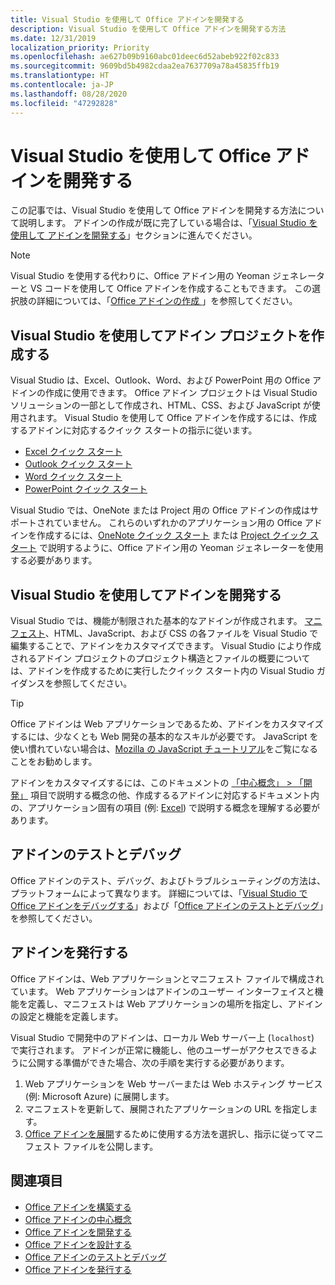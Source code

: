 ```yaml
---
title: Visual Studio を使用して Office アドインを開発する
description: Visual Studio を使用して Office アドインを開発する方法
ms.date: 12/31/2019
localization_priority: Priority
ms.openlocfilehash: ae627b09b9160abc01deec6d52abeb922f02c833
ms.sourcegitcommit: 9609bd5b4982cdaa2ea7637709a78a45835ffb19
ms.translationtype: HT
ms.contentlocale: ja-JP
ms.lasthandoff: 08/28/2020
ms.locfileid: "47292828"
---
```

# <a name="develop-office-add-ins-with-visual-studio"></a>Visual Studio を使用して Office アドインを開発する

この記事では、Visual Studio を使用して Office アドインを開発する方法について説明します。 アドインの作成が既に完了している場合は、「[Visual Studio を使用して アドインを開発する](#develop-the-add-in-using-visual-studio)」セクションに進んでください。

> [!NOTE]
> Visual Studio を使用する代わりに、Office アドイン用の Yeoman ジェネレーターと VS コードを使用して Office アドインを作成することもできます。 この選択肢の詳細については、「[Office アドインの作成 ](../overview/office-add-ins-fundamentals.md#creating-an-office-add-in)」を参照してください。

## <a name="create-the-add-in-project-using-visual-studio"></a>Visual Studio を使用してアドイン プロジェクトを作成する

Visual Studio は、Excel、Outlook、Word、および PowerPoint 用の Office アドインの作成に使用できます。 Office アドイン プロジェクトは Visual Studio ソリューションの一部として作成され、HTML、CSS、および JavaScript が使用されます。 Visual Studio を使用して Office アドインを作成するには、作成するアドインに対応するクイック スタートの指示に従います。

- [Excel クイック スタート](../quickstarts/excel-quickstart-jquery.md?tabs=visualstudio)
- [Outlook クイック スタート](../quickstarts/outlook-quickstart.md?tabs=visualstudio)
- [Word クイック スタート](../quickstarts/word-quickstart.md?tabs=visualstudio)
- [PowerPoint クイック スタート](../quickstarts/powerpoint-quickstart.md?tabs=visualstudio)

Visual Studio では、OneNote または Project 用の Office アドインの作成はサポートされていません。 これらのいずれかのアプリケーション用の Office アドインを作成するには、[OneNote クイック スタート](../quickstarts/onenote-quickstart.md) または [Project クイック スタート](../quickstarts/project-quickstart.md) で説明するように、Office アドイン用の Yeoman ジェネレーターを使用する必要があります。

## <a name="develop-the-add-in-using-visual-studio"></a>Visual Studio を使用してアドインを開発する

Visual Studio では、機能が制限された基本的なアドインが作成されます。 [マニフェスト](add-in-manifests.md)、HTML、JavaScript、および CSS の各ファイルを Visual Studio で編集することで、アドインをカスタマイズできます。 Visual Studio により作成されるアドイン プロジェクトのプロジェクト構造とファイルの概要については、アドインを作成するために実行したクイック スタート内の Visual Studio ガイダンスを参照してください。 

> [!TIP]
> Office アドインは Web アプリケーションであるため、アドインをカスタマイズするには、少なくとも Web 開発の基本的なスキルが必要です。 JavaScript を使い慣れていない場合は、[Mozilla の JavaScript チュートリアル](https://developer.mozilla.org/docs/Web/JavaScript/Guide/Introduction)をご覧になることをお勧めします。

アドインをカスタマイズするには、このドキュメントの [「中心概念」 > 「開発」](develop-overview.md) 項目で説明する概念の他、作成するるアドインに対応するドキュメント内の、アプリケーション固有の項目 (例: [Excel](../excel/index.yml)) で説明する概念を理解する必要があります。 

## <a name="test-and-debug-the-add-in"></a>アドインのテストとデバッグ

Office アドインのテスト、デバッグ、およびトラブルシューティングの方法は、プラットフォームによって異なります。 詳細については、「[Visual Studio で Office アドインをデバッグする](debug-office-add-ins-in-visual-studio.md)」および「[Office アドインのテストとデバッグ](../testing/test-debug-office-add-ins.md)」を参照してください。

## <a name="publish-the-add-in"></a>アドインを発行する

Office アドインは、Web アプリケーションとマニフェスト ファイルで構成されています。 Web アプリケーションはアドインのユーザー インターフェイスと機能を定義し、マニフェストは Web アプリケーションの場所を指定し、アドインの設定と機能を定義します。

Visual Studio で開発中のアドインは、ローカル Web サーバー上 (`localhost`) で実行されます。 アドインが正常に機能し、他のユーザーがアクセスできるように公開する準備ができた場合、次の手順を実行する必要があります。

1. Web アプリケーションを Web サーバーまたは Web ホスティング サービス (例: Microsoft Azure) に展開します。
2. マニフェストを更新して、展開されたアプリケーションの URL を指定します。 
3. [Office アドインを展開](../publish/publish.md)するために使用する方法を選択し、指示に従ってマニフェスト ファイルを公開します。

## <a name="see-also"></a>関連項目

- [Office アドインを構築する](../overview/office-add-ins-fundamentals.md)
- [Office アドインの中心概念](../overview/core-concepts-office-add-ins.md)
- [Office アドインを開発する](../develop/develop-overview.md)
- [Office アドインを設計する](../design/add-in-design.md)
- [Office アドインのテストとデバッグ](../testing/test-debug-office-add-ins.md)
- [Office アドインを発行する](../publish/publish.md)
